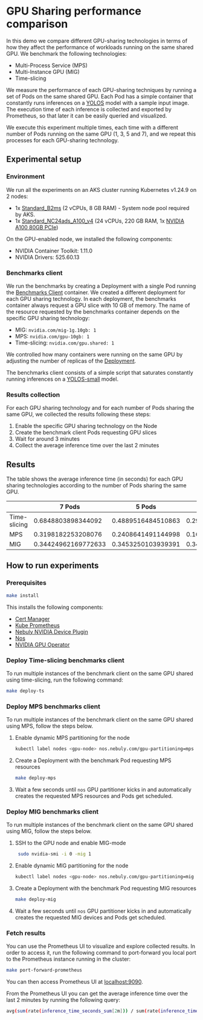 # GPU Sharing performance comparison

In this demo we compare different GPU-sharing technologies in terms of how they affect the performance
of workloads running on the same shared GPU. We benchmark the following technologies:

* Multi-Process Service (MPS)
* Multi-Instance GPU (MIG)
* Time-slicing

We measure the performance of each GPU-sharing techniques by running a set of Pods on the same shared GPU.
Each Pod has a simple container that constantly runs
inferences on a [YOLOS](https://huggingface.co/hustvl/yolos-small) model with a sample input image. The execution time
of each inference is collected and exported by Prometheus, so that later it can be easily queried and visualized.

We execute this experiment multiple times, each time with a different number of Pods running on the same GPU
(1, 3, 5 and 7), and we repeat this processes for each GPU-sharing technology.

## Experimental setup

### Environment
We run all the experiments on an AKS cluster running Kubernetes v1.24.9 on 2 nodes:

* 1x [Standard_B2ms](https://learn.microsoft.com/en-us/azure/virtual-machines/sizes-b-series-burstable)
  (2 vCPUs, 8 GB RAM) - System node pool required by AKS.
* 1x [Standard_NC24ads_A100_v4](https://learn.microsoft.com/en-us/azure/virtual-machines/nc-a100-v4-series)
  (24 vCPUs, 220 GB RAM,
  1x [NVIDIA A100 80GB PCIe](https://www.nvidia.com/content/dam/en-zz/Solutions/Data-Center/a100/pdf/PB-10577-001_v02.pdf))

On the GPU-enabled node, we installed the following components:

* NVIDIA Container Toolkit: 1.11.0
* NVIDIA Drivers: 525.60.13

### Benchmarks client
We run the benchmarks by creating a Deployment with a single Pod running the [Benchmarks Client](client)
container. We created a different deployment for each GPU sharing technology. In each deployment, 
the benchmarks container always request a GPU slice with 10 GB of memory. The name of the resource requested by 
the benchmarks container depends on the specific GPU sharing technology:

* MIG: `nvidia.com/mig-1g.10gb: 1`
* MPS:  `nvidia.com/gpu-10gb: 1`
* Time-slicing: `nvidia.com/gpu.shared: 1`

We controlled how many containers were running on the same GPU by adjusting the number of replicas of 
the [Deployment](manifests/base/deployment-client.yaml).

The benchmarks client consists of a simple script that saturates constantly running 
inferences on a [YOLOS-small](https://huggingface.co/hustvl/yolos-small) model.

### Results collection
For each GPU sharing technology and for each number of Pods sharing the same GPU,
we collected the results following these steps:

1. Enable the specific GPU sharing technology on the Node
2. Create the benchmark client Pods requesting GPU slices
3. Wait for around 3 minutes
4. Collect the average inference time over the last 2 minutes


## Results

The table shows the average inference time (in seconds) for each GPU sharing technologies according to the number of
Pods sharing the same GPU.

|              | 7 Pods              | 5 Pods             | 3 Pods             | 1 Pod               |
|--------------|---------------------|--------------------|--------------------|---------------------|
| Time-slicing | 0.6848803898344092  | 0.4889516484510863 | 0.2931403323839484 | 0.08815048247208879 |
| MPS          | 0.3198182253208076  | 0.2408641491144998 | 0.1640018804617158 | 0.08796154366177533 |
| MIG          | 0.34424962169772633 | 0.3453250103939391 | 0.3413140464128765 | 0.34236589893939284 |

## How to run experiments

### Prerequisites

```bash
make install
```

This installs the following components:

- [Cert Manager](https://cert-manager.io/)
- [Kube Prometheus](https://github.com/prometheus-operator/kube-prometheus)
- [Nebuly NVIDIA Device Plugin](https://github.com/nebuly-ai/k8s-device-plugin)
- [Nos](https://github.com/nebuly-ai/nos)
- [NVIDIA GPU Operator](https://github.com/NVIDIA/gpu-operator)

### Deploy Time-slicing benchmarks client

To run multiple instances of the benchmark client on the same GPU shared using time-slicing, run 
the following command:
```bash
make deploy-ts
```

### Deploy MPS benchmarks client
To run multiple instances of the benchmark client on the same GPU shared using MPS, follow the steps below.

1. Enable dynamic MPS partitioning for the node
    ```bash
    kubectl label nodes <gpu-node> nos.nebuly.com/gpu-partitioning=mps
    ```
2. Create a Deployment with the benchmark Pod requesting MPS resources
    ```bash
    make deploy-mps
    ```
3. Wait a few seconds until `nos` GPU partitioner kicks in and automatically creates the 
requested MPS resources and Pods get scheduled.

### Deploy MIG benchmarks client
To run multiple instances of the benchmark client on the same GPU shared using MIG, follow the steps below.

1. SSH to the GPU node and enable MIG-mode
   ```bash 
    sudo nvidia-smi -i 0 -mig 1
   ```
2. Enable dynamic MIG partitioning for the node
    ```bash
    kubectl label nodes <gpu-node> nos.nebuly.com/gpu-partitioning=mig
    ```
3. Create a Deployment with the benchmark Pod requesting MIG resources
    ```bash
    make deploy-mig
    ```
4. Wait a few seconds until `nos` GPU partitioner kicks in and automatically creates the
   requested MIG devices and Pods get scheduled.

### Fetch results
You can use the Prometheus UI to visualize and explore collected results. In order to access it, run the following 
command to port-forward you local port to the Prometheus instance running in the cluster:
```bash
make port-forward-prometheus
```

You can then access Prometheus UI at [localhost:9090](http://localhost:9090).

From the Prometheus UI you can get the average inference time over the last 2 minutes by running the following query:
```bash
avg(sum(rate(inference_time_seconds_sum[2m])) / sum(rate(inference_time_seconds_count[2m])))
```

